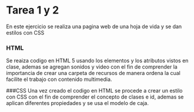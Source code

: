 
# Tarea 1 y 2

En este ejercicio se realiza una pagina web de una hoja de vida y se dan estilos con CSS

### HTML
Se reaiza codigo en HTML 5 usando los elementos y los atributos vistos en clase, ademas se agregan sonidos y video con el fin de comprender la importancia
de crear una carpeta de recursos de manera ordena la cual facilite el trabajo con contenido multimedia.

###CSS
Una vez creado el codigo en HTML se procede a crear un estilo con CSS con el fin de comprender el concepto de clases e id, ademas se aplican diferentes propiedades
y se usa el modelo de caja.  
